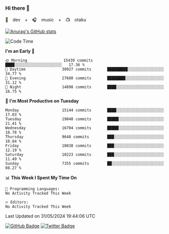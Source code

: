 ### Hi there 👋

🚀　dev　+　🎧　music　+　📺　otaku


[![Anurag's GitHub stats](https://github-readme-stats.vercel.app/api?username=koheitasaka&count_private=true&show_icons=true&theme=monokai)](https://github.com/koheitasaka/github-readme-stats)

<!--START_SECTION:waka-->
![Code Time](http://img.shields.io/badge/Code%20Time-1%2C161%20hrs%2023%20mins-blue)

**I'm an Early 🐤** 

```text
🌞 Morning                15439 commits       ████░░░░░░░░░░░░░░░░░░░░░   17.36 % 
🌆 Daytime                30927 commits       █████████░░░░░░░░░░░░░░░░   34.77 % 
🌃 Evening                27680 commits       ████████░░░░░░░░░░░░░░░░░   31.12 % 
🌙 Night                  14898 commits       ████░░░░░░░░░░░░░░░░░░░░░   16.75 % 
```
📅 **I'm Most Productive on Tuesday** 

```text
Monday                   15144 commits       ████░░░░░░░░░░░░░░░░░░░░░   17.03 % 
Tuesday                  19040 commits       █████░░░░░░░░░░░░░░░░░░░░   21.41 % 
Wednesday                16704 commits       █████░░░░░░░░░░░░░░░░░░░░   18.78 % 
Thursday                 9640 commits        ███░░░░░░░░░░░░░░░░░░░░░░   10.84 % 
Friday                   10838 commits       ███░░░░░░░░░░░░░░░░░░░░░░   12.19 % 
Saturday                 10223 commits       ███░░░░░░░░░░░░░░░░░░░░░░   11.49 % 
Sunday                   7355 commits        ██░░░░░░░░░░░░░░░░░░░░░░░   08.27 % 
```


📊 **This Week I Spent My Time On** 

```text
💬 Programming Languages: 
No Activity Tracked This Week

🔥 Editors: 
No Activity Tracked This Week
```


 Last Updated on 31/05/2024 19:44:06 UTC
<!--END_SECTION:waka-->

[![GitHub Badge](https://img.shields.io/badge/GitHub-100000?style=for-the-badge&logo=github&logoColor=white)](https://github.com/koheitasaka)
[![Twitter Badge](https://img.shields.io/badge/Twitter-1DA1F2?style=for-the-badge&logo=twitter&logoColor=white)](https://twitter.com/sleep_asleep_)
